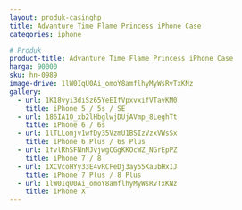 ```yaml
---
layout: produk-casinghp
title: Advanture Time Flame Princess iPhone Case
categories: iphone

# Produk
product-title: Advanture Time Flame Princess iPhone Case
harga: 90000
sku: hn-0989
image-drive: 1lW0IqU0Ai_omoY8amflhyMyWsRvTxKNz
gallery:
  - url: 1K18vyi3diSz65YeEIfVpxvxifVTavKM0
    title: iPhone 5 / 5s / SE
  - url: 186IA1O_xb2lHbglwjDUjAVmp_8LeghTt
    title: iPhone 6 / 6s
  - url: 1lTLLomjv1wfDy35VzmU1BSIzVzxVWsSx
    title: iPhone 6 Plus / 6s Plus
  - url: 1fvlRhSFNnNJvjwgCGgKKOcWZ_NGrEpPZ
    title: iPhone 7 / 8
  - url: 1XCVcoHYy33E4vRCFeDj3ay55KaubHxIJ
    title: iPhone 7 Plus / 8 Plus
  - url: 1lW0IqU0Ai_omoY8amflhyMyWsRvTxKNz
    title: iPhone X
---
```

